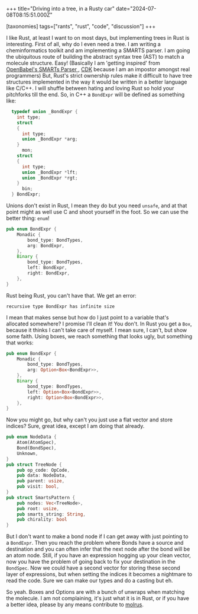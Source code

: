 +++
title="Driving into a tree, in a Rusty car"
date="2024-07-08T08:15:51.000Z"

[taxonomies]
tags=["rants", "rust", "code", "discussion"]
+++

I like Rust, at least I want to on most days, but implementing trees in Rust is interesting. First of all, why do I even need a tree. I am writing a cheminformatics toolkit and am implementing a SMARTS parser. I am going the ubiquitous route of building the abstract syntax tree (AST) to match a molecule structure. Easy! (Basically I am 'getting inspired' from [OpenBabel's SMARTs Parser ](https://github.com/openbabel/openbabel/blob/master/include/openbabel/parsmart.h), [CDK](https://github.com/cdk/cdk/blob/38e7a206c51a623667530276a2bb07c9c5f4f44d/tool/smarts/src/main/java/org/openscience/cdk/smarts/Smarts.java) because I am an impostor amongst real programmers) But, Rust's strict ownership rules make it difficult to have tree structures implemented in the way it would be written in a better language like C/C++. I will shuffle between hating and loving Rust so hold your pitchforks till the end. So, in C++ a `BondExpr` will be defined as something like:

```C++
  typedef union _BondExpr {
    int type;
    struct
    {
      int type;
      union _BondExpr *arg;
    }
      mon;
    struct
    {
      int type;
      union _BondExpr *lft;
      union _BondExpr *rgt;
    }
      bin;
  } BondExpr;
```

Unions don't exist in Rust, I mean they do but you need `unsafe`, and at that point might as well use C and shoot yourself in the foot. So we can use the better thing: `enum`! 

```Rust
pub enum BondExpr {
	Monadic {
		bond_type: BondTypes,	
		arg: BondExpr,
	},
	Binary {
		bond_type: BondTypes,
		left: BondExpr,
		right: BondExpr,
	},
}
```

Rust being Rust, you can't have that. We get an error:

`recursive type BondExpr has infinite size`

I mean that makes sense but how do I just point to a variable that's allocated somewhere? I promise I'll clean it! You don't. In Rust you get a `Box`, because it thinks I can't take care of myself. I mean sure, I can't, but show some faith. Using boxes, we reach something that looks ugly, but something that works:

```Rust
pub enum BondExpr {
    Monadic {
        bond_type: BondTypes,
        arg: Option<Box<BondExpr>>,
    },
    Binary {
        bond_type: BondTypes,
        left: Option<Box<BondExpr>>,
        right: Option<Box<BondExpr>>,
    },
}
```

Now you might go, but why can't you just use a flat vector and store indices? Sure, great idea, except I am doing that already. 

```Rust
pub enum NodeData {
    Atom(AtomSpec),
    Bond(BondSpec),
    Unknown,
}
pub struct TreeNode {
    pub op_code: OpCode,
    pub data: NodeData,
    pub parent: usize,
    pub visit: bool,
}
pub struct SmartsPattern {
    pub nodes: Vec<TreeNode>,
    pub root: usize,
    pub smarts_string: String,
    pub chirality: bool
}
```

But I don't want to make a bond node if I can get away with just pointing to a `BondExpr`. Then you reach the problem where Bonds have a source and destination and you can often infer that the next node after the bond will be an atom node. Still, if you have an expression hogging up your clean vector, now you have the problem of going back to fix your destination in the `BondSpec`. Now we could have a second vector for storing these second layer of expressions, but when setting the indices it becomes a nightmare to read the code. Sure we can make our types and do a casting but eh.

So yeah. Boxes and Options are with a bunch of unwraps when matching the molecule. I am not complaining, it's just what it is in Rust, or if you have a better idea, please by any means contribute to [molrus](https://github.com/syedzayyan/molrus).
